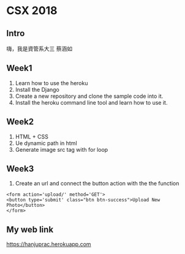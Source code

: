 # CSX 2018

## Intro
嗨，我是資管系大三 蔡涵如

## Week1 
1. Learn how to use the heroku
2. Install the Django
3. Create a new repository and clone the sample code into it.
4. Install the heroku command line tool and learn how to use it.

## Week2
1. HTML + CSS
2. Ue dynamic path in html
3. Generate image src tag with for loop

## Week3
1. Create an url and connect the button action with the the function
```
<form action='upload/' method='GET'>
<button type='submit' class="btn btn-success">Upload New Photo</button>
</form> 
```

## My web link
https://hanjuprac.herokuapp.com
